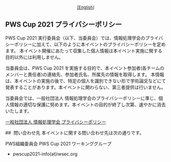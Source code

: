 <div style="text-align: center;">
 <font size="2">
  <a href="./privacy_policy_e.html">[English]</a>
 </font>
</div>

## PWS Cup 2021 プライバシーポリシー

PWS Cup 2021 実行委員会（以下、当委員会）では、情報処理学会のプライバシーポリシーに加えて、以下のように本イベントのプライバシーポリシーを定めます。
本イベント開催にあたって収集した個人情報は本イベント実施に関する目的以外には利用しません。 


当委員会は、PWS Cup 2021 を実施する目的で、本イベント参加者(各チームのメンバーと責任者)の連絡先、参加者氏名、所属先の情報を取得します。
本情報は、本イベントの実施の後で、特定の個人を識別できない形で学術論文などにて発表することがあります。本イベントに関わらない、第三者提供は行いません。

当委員会では、一般社団法人 情報処理学会のプライバシーポリシーに準じ、個人情報の適切な保護に努めます。本イベントの目的が終了し次第、速やかに消去いたします。


[一般社団法人 情報処理学会 プライバシーポリシー](https://www.ipsj.or.jp/privacypolicy.html)


##  問い合わせ先
本イベントに関する問い合わせ先は次の通りです。 

PWS組織委員会 PWS Cup 2021 ワーキンググループ

  - pwscup2021-info(at)iwsec.org
